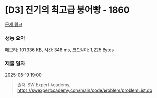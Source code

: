 # [D3] 진기의 최고급 붕어빵 - 1860 

[문제 링크](https://swexpertacademy.com/main/code/problem/problemDetail.do?contestProbId=AV5LsaaqDzYDFAXc) 

### 성능 요약

메모리: 101,336 KB, 시간: 348 ms, 코드길이: 1,225 Bytes

### 제출 일자

2025-05-19 19:00



> 출처: SW Expert Academy, https://swexpertacademy.com/main/code/problem/problemList.do